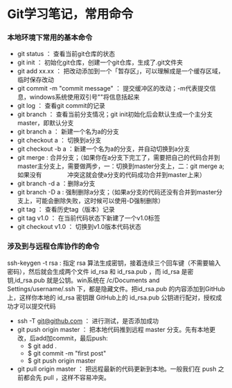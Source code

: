# Git学习笔记，常用命令

### 本地环境下常用的基本命令
- git status ： 查看当前git仓库的状态
- git init ： 初始化git仓库，创建一个git仓库，生成了.git文件夹
- git add xx.xx ： 把改动添加到一个「暂存区」，可以理解成是一个缓存区域，临时保存改动
- git commit -m "commit message" ： 提交缓冲区的改动；-m代表提交信息，windows系统使用双引号""将信息括起来
- git log ： 查看git commit的记录
- git branch ： 查看当前分支情况；git init初始化后会默认生成一个主分支master，即默认分支
- git branch a ： 新建一个名为a的分支
- git checkout a ： 切换到a分支
- git checkout -b a ：新建一个名为a的分支，并自动切换到a分支
- git merge : 合并分支；（如果你在a分支下完工了，需要把自己的代码合并到master主分支上，需要做两步，一：切换到master分支上，二：git merge a;如果没有               冲突这就会使a分支的代码成功合并到master上来）
- git branch -d a ：删除a分支
- git branch -D a : 强制删除a分支；（如果a分支的代码还没有合并到master分支上，可能会删除失败，这时候可以使用-D强制删除）
- git tag ： 查看历史tag（版本）记录
- git tag v1.0 ： 在当前代码状态下新建了一个v1.0标签
- git checkout v1.0 ： 切换到v1.0版本代码状态

### 涉及到与远程仓库协作的命令

ssh-keygen -t rsa : 指定 rsa 算法生成密钥，接着连续三个回车键（不需要输入密码），然后就会生成两个文件 id_rsa 和 id_rsa.pub ，而 id_rsa 是密钥,id_rsa.pub 就是公钥。win系统在 /c/Documents and Settings/username/.ssh 下，都是隐藏文件。把id_rsa.pub 的内容添加到GitHub上，这样你本地的 id_rsa 密钥跟 GitHub上的 id_rsa.pub 公钥进行配对，授权成功才可以提交代码
- ssh -T git@github.com ： 进行测试，是否添加成功
- git push origin master ： 把本地代码推到远程 master 分支。先有本地更改，后add加commit，最后push:
   - $ git add .
   - $ git commit -m "first post"
   - $ git push origin master
- git pull origin master ： 把远程最新的代码更新到本地。一般我们在 push 之前都会先 pull ，这样不容易冲突。
